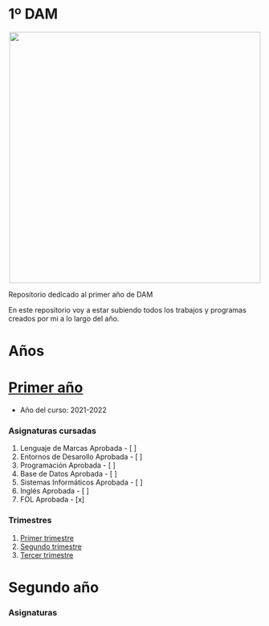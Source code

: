 <p align="justify">
  
# 1º DAM

<p align="center">
  <img src="https://www3.gobiernodecanarias.org/medusa/edublog/iespuertodelacruztelesforobravo/wp-content/uploads/sites/408/2021/06/logotipo-fondo-transparente-4.png" width="500px">
</p>  


Repositorio dedicado al primer año de DAM

En este repositorio voy a estar subiendo todos los trabajos y programas creados por mi a lo largo del año.

# Años
# [Primer año](https://github.com/Gavila25/DAM/tree/main/1ero)
- Año del curso: 2021-2022
### Asignaturas cursadas
1. Lenguaje de Marcas Aprobada - [ ]
2. Entornos de Desarollo Aprobada - [ ]
3. Programación Aprobada - [ ]
4. Base de Datos Aprobada - [ ]
5. Sistemas Informáticos Aprobada - [ ]
6. Inglés Aprobada - [ ]
7. FOL Aprobada - [x]
### Trimestres
1. [Primer trimestre](https://github.com/Gavila25/DAM/tree/main/1ero/1er%20Trimestre)
2. [Segundo trimestre](https://github.com/Gavila25/DAM/tree/main/1ero/2do%20Trimestre)
3. [Tercer trimestre](https://github.com/Gavila25/DAM/tree/main/1ero/3er%20Trimestre)

# Segundo año
### Asignaturas




</p>
